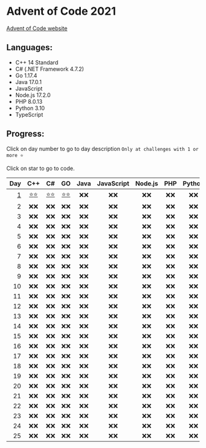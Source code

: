# Advent of Code 2021

[Advent of Code website](https://adventofcode.com/2021)

## Languages:

- C++ 14 Standard
- C# (.NET Framework 4.7.2)
- Go 1.17.4
- Java 17.0.1
- JavaScript
- Node.js 17.2.0
- PHP 8.0.13
- Python 3.10
- TypeScript

## Progress:

Click on day number to go to day description `Only at challenges with 1 or more ⭐`

Click on star to go to code.

|         Day |            C++             |            C#            |           GO           | Java | JavaScript | Node.js | PHP  | Python | TypeScript |
| ----------: | :------------------------: | :----------------------: | :--------------------: | :--: | :--------: | :-----: | :--: | :----: | :--------: |
| [ 1][d1url] | [⭐][cppd1p1][⭐][cppd1p2] | [⭐][csd1p1][⭐][csd1p2] | [⭐][gd1p1][⭐][gd1p2] | ❌❌ |    ❌❌    |  ❌❌   | ❌❌ |  ❌❌  |    ❌❌    |
|           2 |            ❌❌            |           ❌❌           |          ❌❌          | ❌❌ |    ❌❌    |  ❌❌   | ❌❌ |  ❌❌  |    ❌❌    |
|           3 |            ❌❌            |           ❌❌           |          ❌❌          | ❌❌ |    ❌❌    |  ❌❌   | ❌❌ |  ❌❌  |    ❌❌    |
|           4 |            ❌❌            |           ❌❌           |          ❌❌          | ❌❌ |    ❌❌    |  ❌❌   | ❌❌ |  ❌❌  |    ❌❌    |
|           5 |            ❌❌            |           ❌❌           |          ❌❌          | ❌❌ |    ❌❌    |  ❌❌   | ❌❌ |  ❌❌  |    ❌❌    |
|           6 |            ❌❌            |           ❌❌           |          ❌❌          | ❌❌ |    ❌❌    |  ❌❌   | ❌❌ |  ❌❌  |    ❌❌    |
|           7 |            ❌❌            |           ❌❌           |          ❌❌          | ❌❌ |    ❌❌    |  ❌❌   | ❌❌ |  ❌❌  |    ❌❌    |
|           8 |            ❌❌            |           ❌❌           |          ❌❌          | ❌❌ |    ❌❌    |  ❌❌   | ❌❌ |  ❌❌  |    ❌❌    |
|           9 |            ❌❌            |           ❌❌           |          ❌❌          | ❌❌ |    ❌❌    |  ❌❌   | ❌❌ |  ❌❌  |    ❌❌    |
|          10 |            ❌❌            |           ❌❌           |          ❌❌          | ❌❌ |    ❌❌    |  ❌❌   | ❌❌ |  ❌❌  |    ❌❌    |
|          11 |            ❌❌            |           ❌❌           |          ❌❌          | ❌❌ |    ❌❌    |  ❌❌   | ❌❌ |  ❌❌  |    ❌❌    |
|          12 |            ❌❌            |           ❌❌           |          ❌❌          | ❌❌ |    ❌❌    |  ❌❌   | ❌❌ |  ❌❌  |    ❌❌    |
|          13 |            ❌❌            |           ❌❌           |          ❌❌          | ❌❌ |    ❌❌    |  ❌❌   | ❌❌ |  ❌❌  |    ❌❌    |
|          14 |            ❌❌            |           ❌❌           |          ❌❌          | ❌❌ |    ❌❌    |  ❌❌   | ❌❌ |  ❌❌  |    ❌❌    |
|          15 |            ❌❌            |           ❌❌           |          ❌❌          | ❌❌ |    ❌❌    |  ❌❌   | ❌❌ |  ❌❌  |    ❌❌    |
|          16 |            ❌❌            |           ❌❌           |          ❌❌          | ❌❌ |    ❌❌    |  ❌❌   | ❌❌ |  ❌❌  |    ❌❌    |
|          17 |            ❌❌            |           ❌❌           |          ❌❌          | ❌❌ |    ❌❌    |  ❌❌   | ❌❌ |  ❌❌  |    ❌❌    |
|          18 |            ❌❌            |           ❌❌           |          ❌❌          | ❌❌ |    ❌❌    |  ❌❌   | ❌❌ |  ❌❌  |    ❌❌    |
|          19 |            ❌❌            |           ❌❌           |          ❌❌          | ❌❌ |    ❌❌    |  ❌❌   | ❌❌ |  ❌❌  |    ❌❌    |
|          20 |            ❌❌            |           ❌❌           |          ❌❌          | ❌❌ |    ❌❌    |  ❌❌   | ❌❌ |  ❌❌  |    ❌❌    |
|          21 |            ❌❌            |           ❌❌           |          ❌❌          | ❌❌ |    ❌❌    |  ❌❌   | ❌❌ |  ❌❌  |    ❌❌    |
|          22 |            ❌❌            |           ❌❌           |          ❌❌          | ❌❌ |    ❌❌    |  ❌❌   | ❌❌ |  ❌❌  |    ❌❌    |
|          23 |            ❌❌            |           ❌❌           |          ❌❌          | ❌❌ |    ❌❌    |  ❌❌   | ❌❌ |  ❌❌  |    ❌❌    |
|          24 |            ❌❌            |           ❌❌           |          ❌❌          | ❌❌ |    ❌❌    |  ❌❌   | ❌❌ |  ❌❌  |    ❌❌    |
|          25 |            ❌❌            |           ❌❌           |          ❌❌          | ❌❌ |    ❌❌    |  ❌❌   | ❌❌ |  ❌❌  |    ❌❌    |

[d1url]: https://adventofcode.com/2021/day/1
[cppd1p1]: cpp/Day1.cpp#L3
[cppd1p2]: cpp/Day1.cpp#L23
[csd1p1]: cs/Day1.cs#L10
[csd1p2]: cs/Day1.cs#L25
[gd1p1]: go/Day1.go#L8
[gd1p2]: go/Day1.go#L24
